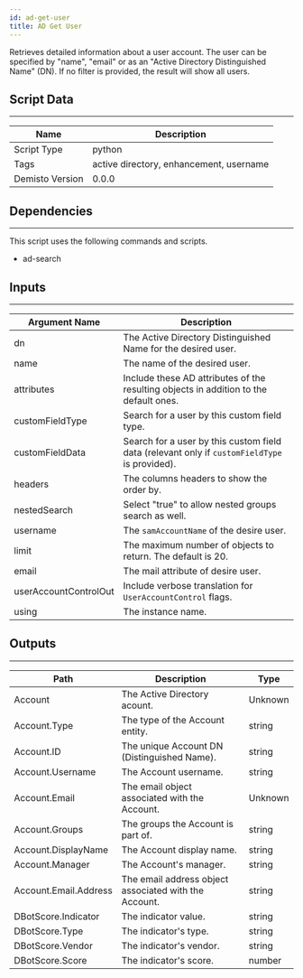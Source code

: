 ```yaml
---
id: ad-get-user
title: AD Get User
---
```


Retrieves detailed information about a user account. The user can be specified by "name", "email" or as an "Active Directory Distinguished Name" (DN).
If no filter is provided, the result will show all users.

## Script Data
---

| **Name** | **Description** |
| --- | --- |
| Script Type | python |
| Tags | active directory, enhancement, username |
| Demisto Version | 0.0.0 |

## Dependencies
---
This script uses the following commands and scripts.
* ad-search

## Inputs
---

| **Argument Name** | **Description** |
| --- | --- |
| dn | The Active Directory Distinguished Name for the desired user. |
| name | The name of the desired user. |
| attributes | Include these AD attributes of the resulting objects in addition to the default ones. |
| customFieldType | Search for a user by this custom field type. |
| customFieldData | Search for a user by this custom field data (relevant only if `customFieldType` is provided). |
| headers | The columns headers to show the order by. |
| nestedSearch | Select "true" to allow nested groups search as well. |
| username | The `samAccountName` of the desire user. |
| limit | The maximum number of objects to return. The default is 20. |
| email | The mail attribute of desire user. |
| userAccountControlOut | Include verbose translation for `UserAccountControl` flags. |
| using | The instance name. |

## Outputs
---

| **Path** | **Description** | **Type** |
| --- | --- | --- |
| Account | The Active Directory acount. | Unknown |
| Account.Type | The type of the Account entity. | string |
| Account.ID | The unique Account DN (Distinguished Name). | string |
| Account.Username | The Account username. | string |
| Account.Email | The email object associated with the Account. | Unknown |
| Account.Groups | The groups the Account is part of. | string |
| Account.DisplayName | The Account display name. | string |
| Account.Manager | The Account's manager. | string |
| Account.Email.Address | The email address object associated with the Account. | string |
| DBotScore.Indicator | The indicator value. | string |
| DBotScore.Type | The indicator's type. | string |
| DBotScore.Vendor | The indicator's vendor. | string |
| DBotScore.Score | The indicator's score. | number |

